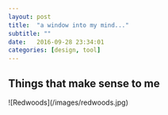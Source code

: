 ```yaml
---
layout: post
title:  "a window into my mind..."
subtitle: ""
date:   2016-09-28 23:34:01
categories: [design, tool]
---
```


<h2>Things that make sense to me</h2>
![Redwoods](/images/redwoods.jpg)

<i class="fa fa-btc" aria-hidden="true"></i>
